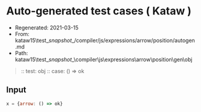 # Auto-generated test cases ( Kataw )
- Regenerated: 2021-03-15
- From: kataw15\test\__snapshot__/compiler/js/expressions/arrow/position/autogen.md
- Path: kataw15\test\__snapshot__\compiler\js\expressions\arrow\position\gen\obj
> :: test: obj
> :: case: () => ok
## Input

`````js
x = {arrow: () => ok}
`````

